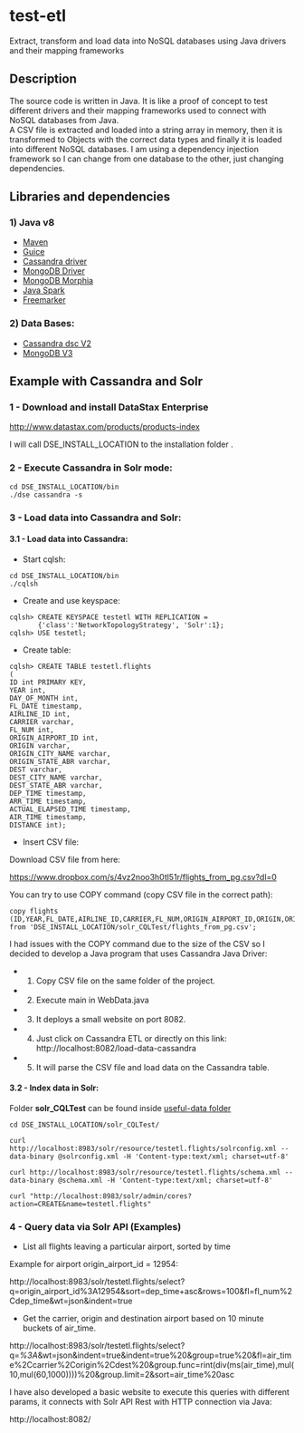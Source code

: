 # test-etl
Extract, transform and load data into NoSQL databases using Java drivers and their mapping frameworks

## Description
The source code is written in Java. It is like a proof of concept to test different drivers and their mapping frameworks used to connect with NoSQL databases from Java.
<br>
A CSV file is extracted and loaded into a string array in memory, then it is transformed to Objects with the correct data types and finally it is loaded into different NoSQL databases.
I am using a dependency injection framework so I can change from one database to the other, just changing dependencies.

## Libraries and dependencies

### 1) Java v8
- [Maven](https://maven.apache.org/)
- [Guice](https://github.com/google/guice)
- [Cassandra driver](http://docs.datastax.com/en/developer/java-driver/2.0/java-driver/whatsNew2.html)
- [MongoDB Driver](http://docs.mongodb.org/ecosystem/drivers/java/)
- [MongoDB Morphia](https://github.com/mongodb/morphia)
- [Java Spark](http://sparkjava.com/)
- [Freemarker](http://freemarker.org/)

### 2) Data Bases:
- [Cassandra dsc V2](http://www.planetcassandra.org/cassandra/)
- [MongoDB V3](https://www.mongodb.com/)

## Example with Cassandra and Solr

### 1 - Download and install DataStax Enterprise
http://www.datastax.com/products/products-index

I will call DSE_INSTALL_LOCATION to the installation folder .

### 2 - Execute Cassandra in Solr mode:
```
cd DSE_INSTALL_LOCATION/bin
./dse cassandra -s
```

### 3 - Load data into Cassandra and Solr:

#### 3.1 - Load data into Cassandra:
- Start cqlsh:
```
cd DSE_INSTALL_LOCATION/bin
./cqlsh
```
- Create and use keyspace:
```
cqlsh> CREATE KEYSPACE testetl WITH REPLICATION =
       {'class':'NetworkTopologyStrategy', 'Solr':1};
cqlsh> USE testetl;
```

- Create table:
```
cqlsh> CREATE TABLE testetl.flights
(
ID int PRIMARY KEY,
YEAR int,
DAY_OF_MONTH int,
FL_DATE timestamp,
AIRLINE_ID int,
CARRIER varchar,
FL_NUM int,
ORIGIN_AIRPORT_ID int,
ORIGIN varchar,
ORIGIN_CITY_NAME varchar,
ORIGIN_STATE_ABR varchar,
DEST varchar,
DEST_CITY_NAME varchar,
DEST_STATE_ABR varchar,
DEP_TIME timestamp,
ARR_TIME timestamp,
ACTUAL_ELAPSED_TIME timestamp,
AIR_TIME timestamp,
DISTANCE int);
```

- Insert CSV file:

Download CSV file from here:

https://www.dropbox.com/s/4vz2noo3h0tl51r/flights_from_pg.csv?dl=0

You can try to use COPY command (copy CSV file in the correct path):
```
copy flights (ID,YEAR,FL_DATE,AIRLINE_ID,CARRIER,FL_NUM,ORIGIN_AIRPORT_ID,ORIGIN,ORIGIN_CITY_NAME,ORIGIN_STATE_ABR,DEST,DEST_CITY_NAME,DEST_STATE_ABR,DEP_TIME,ARR_TIME,ACTUAL_ELAPSED_TIME,AIR_TIME,DISTANCE) from 'DSE_INSTALL_LOCATION/solr_CQLTest/flights_from_pg.csv';
```

I had issues with the COPY command due to the size of the CSV so I decided to develop a Java program that uses Cassandra Java Driver:

- 1) Copy CSV file on the same folder of the project.
- 2) Execute main in WebData.java
- 3) It deploys a small website on port 8082.
- 4) Just click on Cassandra ETL or directly on this link: http://localhost:8082/load-data-cassandra
- 5) It will parse the CSV file and load data on the Cassandra table.

#### 3.2 - Index data in Solr:

Folder **solr_CQLTest** can be found inside [useful-data folder](https://github.com/guillecanizal/test-etl/tree/master/useful-data/solr_CQLTest)

```
cd DSE_INSTALL_LOCATION/solr_CQLTest/

curl http://localhost:8983/solr/resource/testetl.flights/solrconfig.xml --data-binary @solrconfig.xml -H 'Content-type:text/xml; charset=utf-8'

curl http://localhost:8983/solr/resource/testetl.flights/schema.xml --data-binary @schema.xml -H 'Content-type:text/xml; charset=utf-8'

curl "http://localhost:8983/solr/admin/cores?action=CREATE&name=testetl.flights"

```

### 4 - Query data via Solr API (Examples)

- List all flights leaving a particular airport, sorted by time

Example for airport origin_airport_id = 12954:

http://localhost:8983/solr/testetl.flights/select?q=origin_airport_id%3A12954&sort=dep_time+asc&rows=100&fl=fl_num%2Cdep_time&wt=json&indent=true

- Get the carrier, origin and destination airport based on 10 minute buckets of air_time.

http://localhost:8983/solr/testetl.flights/select?q=*%3A*&wt=json&indent=true&indent=true%20&group=true%20&fl=air_time%2Ccarrier%2Corigin%2Cdest%20&group.func=rint(div(ms(air_time),mul(10,mul(60,1000))))%20&group.limit=2&sort=air_time%20asc

I have also developed a basic website to execute this queries with different params, it connects with Solr API Rest with HTTP connection via Java:

http://localhost:8082/

